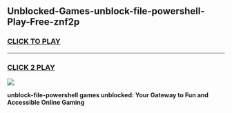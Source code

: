 
## Unblocked-Games-unblock-file-powershell-Play-Free-znf2p
<h3>
<a href="https://premium76.site?title=unblock-file-powershell&ref=20M">CLICK TO PLAY</a></h3>
<hr>

<h3>
<a href="https://premium76.site?title=unblock-file-powershell&ref=20M">CLICK 2 PLAY</a>
  
</h3>

<a href="https://premium76.site?title=unblock-file-powershell&ref=19M"><img src="https://clearcache.store/games.png"></a>


**unblock-file-powershell games unblocked: Your Gateway to Fun and Accessible Online Gaming**
